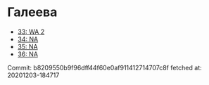 # Галеева
- [33: WA 2](33.md)
- [34: NA](34.md)
- [35: NA](35.md)
- [36: NA](36.md)

Commit: b8209550b9f96dff44f60e0af911412714707c8f
 fetched at: 20201203-184717
